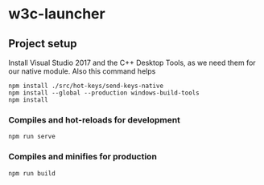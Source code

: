 # w3c-launcher

## Project setup
Install Visual Studio 2017 and the C++ Desktop Tools, as we need them for our native module. Also this command helps
```
npm install ./src/hot-keys/send-keys-native
npm install --global --production windows-build-tools
npm install
```

### Compiles and hot-reloads for development
```
npm run serve
```

### Compiles and minifies for production
```
npm run build
```
